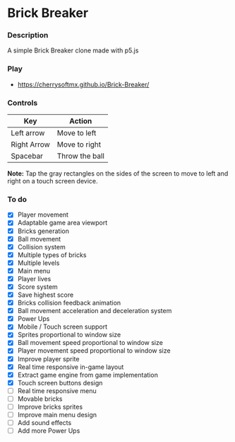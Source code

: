 # Brick Breaker

### Description
A simple Brick Breaker clone made with p5.js

### Play
- https://cherrysoftmx.github.io/Brick-Breaker/

### Controls
| Key         | Action          |
| ----------  | ------------    |
| Left arrow  | Move to left    |
| Right Arrow | Move to right   |
| Spacebar    | Throw the ball  |

**Note:** Tap the gray rectangles on the sides of the screen to move to left and right on a touch screen device.

### To do
- [x] Player movement
- [x] Adaptable game area viewport
- [x] Bricks generation
- [x] Ball movement
- [x] Collision system
- [x] Multiple types of bricks
- [x] Multiple levels
- [x] Main  menu
- [x] Player lives
- [x] Score system
- [x] Save highest score
- [x] Bricks collision feedback animation
- [x] Ball movement acceleration and deceleration system
- [x] Power Ups
- [x] Mobile / Touch screen support
- [x] Sprites proportional to window size
- [x] Ball movement speed proportional to window size
- [x] Player movement speed proportional to window size
- [x] Improve player sprite
- [x] Real time responsive in-game layout
- [x] Extract game engine from game implementation
- [x] Touch screen buttons design
- [ ] Real time responsive menu
- [ ] Movable bricks
- [ ] Improve bricks sprites
- [ ] Improve main menu design
- [ ] Add sound effects
- [ ] Add more Power Ups